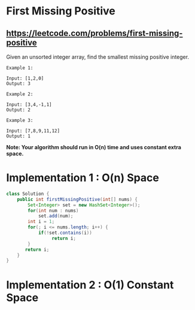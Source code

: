 # First Missing Positive
## https://leetcode.com/problems/first-missing-positive

Given an unsorted integer array, find the smallest missing positive integer.
```
Example 1:

Input: [1,2,0]
Output: 3

Example 2:

Input: [3,4,-1,1]
Output: 2

Example 3:

Input: [7,8,9,11,12]
Output: 1
```
**Note: Your algorithm should run in O(n) time and uses constant extra space.**

# Implementation 1 : O(n) Space
```java
class Solution {
    public int firstMissingPositive(int[] nums) {
        Set<Integer> set = new HashSet<Integer>();
        for(int num : nums)
            set.add(num);
        int i = 1;
        for(; i <= nums.length; i++) {
            if(!set.contains(i))
                 return i;
        }
       return i; 
    }
}
```

# Implementation 2 : O(1) Constant Space
